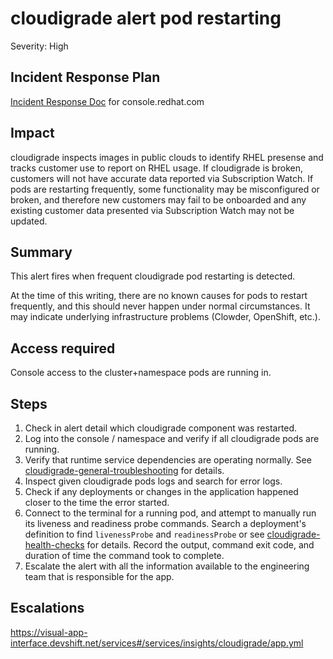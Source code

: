 # cloudigrade alert pod restarting

Severity: High

## Incident Response Plan

[Incident Response Doc](https://docs.google.com/document/d/1AyEQnL4B11w7zXwum8Boty2IipMIxoFw1ri1UZB6xJE) for console.redhat.com

## Impact

cloudigrade inspects images in public clouds to identify RHEL presense and tracks customer use to report on RHEL usage. If cloudigrade is broken, customers will not have accurate data reported via Subscription Watch. If pods are restarting frequently, some functionality may be misconfigured or broken, and therefore new customers may fail to be onboarded and any existing customer data presented via Subscription Watch may not be updated.

## Summary

This alert fires when frequent cloudigrade pod restarting is detected.

At the time of this writing, there are no known causes for pods to restart frequently, and this should never happen under normal circumstances. It may indicate underlying infrastructure problems (Clowder, OpenShift, etc.).

## Access required

Console access to the cluster+namespace pods are running in.

## Steps

1. Check in alert detail which cloudigrade component was restarted.
2. Log into the console / namespace and verify if all cloudigrade pods are running.
2. Verify that runtime service dependencies are operating normally. See [cloudigrade-general-troubleshooting](cloudigrade-general-troubleshooting.md) for details.
3. Inspect given cloudigrade pods logs and search for error logs.
4. Check if any deployments or changes in the application happened closer to the time the error started.
5. Connect to the terminal for a running pod, and attempt to manually run its liveness and readiness probe commands. Search a deployment's definition to find `livenessProbe` and `readinessProbe` or see [cloudigrade-health-checks](cloudigrade-health-checks.md) for details. Record the output, command exit code, and duration of time the command took to complete.
6. Escalate the alert with all the information available to the engineering team that is responsible for the app.

## Escalations

https://visual-app-interface.devshift.net/services#/services/insights/cloudigrade/app.yml
